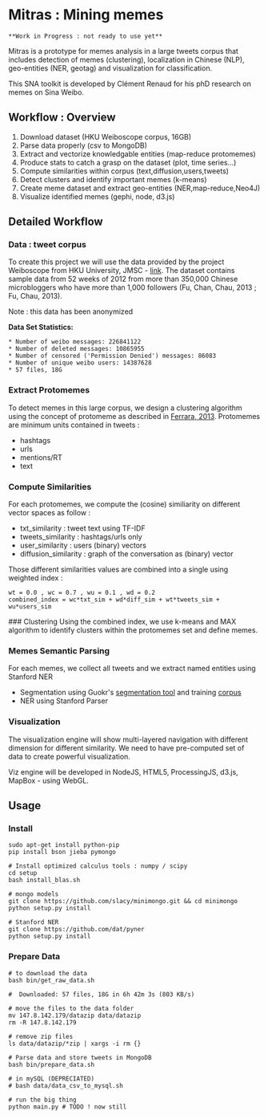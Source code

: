 # Mitras : Mining memes

	**Work in Progress : not ready to use yet**

Mitras is a prototype for memes analysis in a large tweets corpus that includes detection of memes (clustering), localization in Chinese (NLP), geo-entities (NER, geotag) and visualization for classification.

This SNA toolkit is developed by Clément Renaud for his phD research on memes on Sina Weibo.


## Workflow : Overview 

1. Download dataset (HKU Weiboscope corpus, 16GB)
2. Parse data properly (csv to MongoDB)
3. Extract and vectorize knowledgable entities (map-reduce protomemes)
4. Produce stats to catch a grasp on the dataset (plot, time series...)
5. Compute similarities within corpus (text,diffusion,users,tweets)
6. Detect clusters and identify important memes (k-means)
7. Create meme dataset and extract geo-entities (NER,map-reduce,Neo4J)
9. Visualize identified memes (gephi, node, d3.js)

## Detailed Workflow 

### Data : tweet corpus 
To create this project we will use the data provided by the project Weiboscope from HKU University, JMSC - [link](http://147.8.142.179/datazip/). The dataset contains sample data from 52 weeks of 2012 from more than 350,000 Chinese microbloggers who have more than 1,000 followers (Fu, Chan, Chau, 2013 ; Fu, Chau, 2013).

Note : this data has been anonymized

**Data Set Statistics:**

	* Number of weibo messages: 226841122
	* Number of deleted messages: 10865955
	* Number of censored ('Permission Denied') messages: 86083
	* Number of unique weibo users: 14387628
	* 57 files, 18G

### Extract Protomemes 
To detect memes in this large corpus, we design a clustering algorithm using the concept of protomeme as described in [Ferrara, 2013](http://www.emilio.ferrara.name/2013/08/01/clustering-memes-in-social-media/). Protomemes are minimum units contained in tweets :

* hashtags
* urls
* mentions/RT
* text


### Compute Similarities
For each protomemes, we compute the (cosine) similiarity on different vector spaces as follow :

* txt_similarity : tweet text using TF-IDF 
* tweets_similarity : hashtags/urls only
* user_similarity : users (binary) vectors 
* diffusion_similarity : graph of the conversation as (binary) vector

Those different similarities values are combined into a single using weighted index :

	wt = 0.0 , wc = 0.7 , wu = 0.1 , wd = 0.2
	combined_index = wc*txt_sim + wd*diff_sim + wt*tweets_sim + wu*users_sim


### Clustering
Using the combined index, we use k-means and MAX algorithm to identify clusters within the protomemes set and define memes.


### Memes Semantic Parsing
For each memes, we collect all tweets and we extract named entities using Stanford NER

* Segmentation using Guokr's [segmentation tool](https://github.com/guokr/gkseg) and training [corpus](https://github.com/guokr/corpus)
* NER using Stanford Parser


### Visualization
The visualization engine will show multi-layered navigation with different dimension for different similarity. We need to have pre-computed set of data to create powerful visualization.

Viz engine will be developed in NodeJS, HTML5, ProcessingJS, d3.js, MapBox - using WebGL.

## Usage

### Install

	sudo apt-get install python-pip
	pip install bson jieba pymongo

	# Install optimized calculus tools : numpy / scipy 
	cd setup 
	bash install_blas.sh 

	# mongo models
	git clone https://github.com/slacy/minimongo.git && cd minimongo 
	python setup.py install

	# Stanford NER
	git clone https://github.com/dat/pyner
    python setup.py install


### Prepare Data

	# to download the data
	bash bin/get_raw_data.sh

	#  Downloaded: 57 files, 18G in 6h 42m 3s (803 KB/s)

	# move the files to the data folder
	mv 147.8.142.179/datazip data/datazip
	rm -R 147.8.142.179

	# remove zip files
	ls data/datazip/*zip | xargs -i rm {} 
	
	# Parse data and store tweets in MongoDB
	bash bin/prepare_data.sh

	# in mySQL (DEPRECIATED)
	# bash data/data_csv_to_mysql.sh

	# run the big thing 
	python main.py # TODO ! now still

